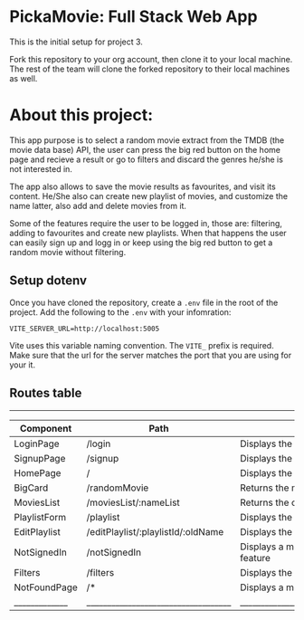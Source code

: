 # PickaMovie: Full Stack Web App

This is the initial setup for project 3.

Fork this repository to your org account, then clone it to your local machine.
The rest of the team will clone the forked repository to their local machines as well.

# About this project:

This app purpose is to select a random movie extract from the TMDB (the movie data base) API, the user can press the big red button on the home page
and recieve a result or go to filters and discard the genres he/she is not interested in.

The app also allows to save the movie results as favourites, and visit its content. He/She also can create new playlist of movies, and customize the name latter, also add and delete movies from it.

Some of the features require the user to be logged in, those are: filtering, adding to favourites and create new playlists. 
When that happens the user can easily sign up and logg in or keep using the big red button to get a random movie without filtering.




## Setup dotenv
Once you have cloned the repository, create a `.env` file in the root of the project.
Add the following to the `.env` with your infomration:
```
VITE_SERVER_URL=http://localhost:5005
```
Vite uses this variable naming convention. The `VITE_` prefix is required. Make sure that the url for the server matches the port that you are using for your it.

## Routes table 
 ____________________________________________________________________________________________________________________________________
|  Component  |               Path                |                                   Description                                   |
|-------------|-----------------------------------|---------------------------------------------------------------------------------|
| LoginPage   |             /login                | Displays the login form                                                         |
| SignupPage  |             /signup               | Displays the sign up form                                                       |
| HomePage    |             /                     | Displays the home page with the movie picker button                             |
| BigCard     |             /randomMovie          | Returns the movie picked from filters or button                                 |
| MoviesList  |       /moviesList/:nameList       | Returns the content of the selected playlist                                    |
|PlaylistForm |             /playlist             | Displays the form to create a new playlist                                      |
|EditPlaylist |/editPlaylist/:playlistId/:oldName | Displays the form to edit the selected playlist                                 |
|NotSignedIn  |             /notSignedIn          | Displays a message when a not logged in user selects an only logged in feature  |
|  Filters    |             /filters              | Displays the page with the genres to filter by                                  |
|NotFoundPage |             /*                    | Displays a message when the route doesn't exists                                |
|_____________|___________________________________|_________________________________________________________________________________|